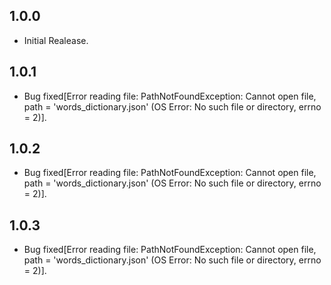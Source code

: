 ## 1.0.0

- Initial Realease.


## 1.0.1

- Bug fixed[Error reading file: PathNotFoundException: Cannot open file, path = 'words_dictionary.json' (OS Error: No such file or directory, errno = 2)].

## 1.0.2

- Bug fixed[Error reading file: PathNotFoundException: Cannot open file, path = 'words_dictionary.json' (OS Error: No such file or directory, errno = 2)].

## 1.0.3

- Bug fixed[Error reading file: PathNotFoundException: Cannot open file, path = 'words_dictionary.json' (OS Error: No such file or directory, errno = 2)].